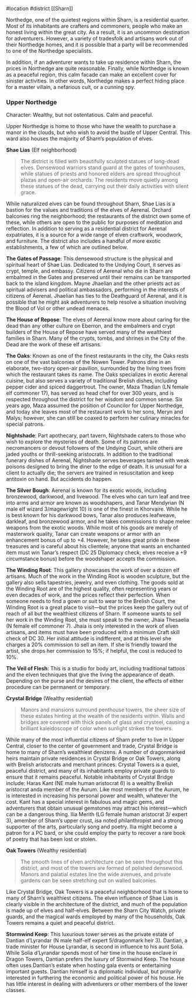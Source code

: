 #location #district [[Sharn]]

Northedge, one of the quietest regions within Sharn, is a residential quarter. Most of its inhabitants are crafters and commoners, people who make an honest living within the great city. As a result, it is an uncommon destination for adventurers. However, a variety of tradesfolk and artisans work out of their Northedge homes, and it is possible that a party will be recommended to one of the Northedge specialists.

In addition, if an adventurer wants to take up residence within Sharn, the prices in Northedge are quite reasonable. Finally, while Northedge is known as a peaceful region, this calm facade can make an excellent cover for sinister activities. In other words, Northedge makes a perfect hiding place for a master villain, a nefarious cult, or a cunning spy.

### **Upper Northedge**
Character: Wealthy, but not ostentatious. Calm and peaceful.

Upper Northedge is home to those who have the wealth to purchase a manor in the clouds, but who wish to avoid the bustle of Upper Central. This ward also houses the majority of Sharn’s population of elves.

**Shae Lias** (Elf neighborhood)

> The district is filled with beautifully sculpted statues of long-dead elves. Densewood warriors stand guard at the gates of townhouses, while statues of priests and honored elders are spread throughout plazas and open-air orchards. The residents move quietly among these statues of the dead, carrying out their daily activities with silent grace.

While naturalized elves can be found throughout Sharn, Shae Lias is a bastion for the values and traditions of the elves of Aerenal. Orchard balconies ring the neighborhood; the restaurants of the district own some of these, while others are open to the public for purposes of meditation and reflection. In addition to serving as a residential district for Aerenal expatriates, it is a source for a wide range of elven craftwork, woodwork, and furniture. The district also includes a handful of more exotic establishments, a few of which are outlined below.

**The Gates of Passage**: This densewood structure is the physical and spiritual heart of Shae Lias. Dedicated to the Undying Court, it serves as crypt, temple, and embassy. Citizens of Aerenal who die in Sharn are embalmed in the Gates and preserved until their remains can be transported back to the island kingdom. Mayne Jhaelian and the other priests act as spiritual advisers and political ambassadors, performing in the interests of citizens of Aerenal. Jhaelian has ties to the Deathguard of Aerenal, and it is possible that he might ask adventurers to help resolve a situation involving the Blood of Vol or other undead menaces.

**The House of Repose**: The elves of Aerenal know more about caring for the dead than any other culture on Eberron, and the embalmers and crypt builders of the House of Repose have served many of the wealthiest families in Sharn. Many of the crypts, tombs, and shrines in the City of the Dead are the work of these elf artisans.

**The Oaks**: Known as one of the finest restaurants in the city, the Oaks rests on one of the vast balconies of the Nowen Tower. Patrons dine in an elaborate, two-story open-air pavilion, surrounded by the living trees from which the restaurant takes its name. The Oaks specializes in exotic Aerenal cuisine, but also serves a variety of traditional Brelish dishes, including pepper cider and spiced daggertrout. The owner, Maza Thadian (LN female elf commoner 17), has served as head chef for over 300 years, and is respected throughout the district for her wisdom and common sense. Six years ago, Maza assumed the position of Councilor for Upper Northedge, and today she leaves most of the restaurant work to her sons, Meryn and Malys; however, she can still be coaxed to perform her culinary miracles for special patrons.

**Nightshade**: Part apothecary, part tavern, Nightshade caters to those who wish to explore the mysteries of death. Some of its patrons are necromancers or devout followers of the Undying Court, while others are jaded youths or thrill-seeking aristocrats. In addition to the traditional funerary dishes of Aerenal, Nightshade serves beverages tainted with weak poisons designed to bring the diner to the edge of death. It is unusual for a client to actually die; the servers are trained in resuscitation and keep antitoxin on hand. But accidents do happen.

**The Silver Bough**: Aerenal is known for its exotic woods, including bronzewood, darkwood, and livewood. The elves who can turn leaf and tree into arms and armor are known as woodshapers, and Tanar Mendyrian (N male elf wizard 3/magewright 10) is one of the finest in Khorvaire. While he is best known for his darkwood bows, Tanar also produces leafweave, darkleaf, and bronzewood armor, and he takes commissions to shape melee weapons from the exotic woods. While most of his goods are merely of masterwork quality, Tanar can create weapons or armor with an enhancement bonus of up to +4. However, he takes great pride in these treasures and is careful about his clientele; anyone that wants an enchanted item must win Tanar’s respect (DC 25 Diplomacy check; elves receive a +9 circumstance bonus) before the woodshaper accepts the commission.

**The Winding Root**: This gallery showcases the work of over a dozen elf artisans. Much of the work in the Winding Root is wooden sculpture, but the gallery also sells tapestries, jewelry, and even clothing. The goods sold at the Winding Root are of the highest quality, often representing years or even decades of work, and the prices reflect their perfection. When someone needs to find a gown or suit to wear to the Brelish Court, the Winding Root is a great place to visit—but the prices keep the gallery out of reach of all but the wealthiest citizens of Sharn.
If someone wants to sell her work in the Winding Root, she must speak to the owner, Jhaia Thesaelia (N female elf commoner 7). Jhaia is only interested in the work of elven artisans, and items must have been produced with a minimum Craft skill check of DC 30. Her initial attitude is indifferent, and at this level she charges a 20% commission to sell an item. If she is friendly toward the artist, she drops her commission to 15%; if helpful, the cost is reduced to 10%.

**The Veil of Flesh**: This is a studio for body art, including traditional tattoos and the elven techniques that give the living the appearance of death. Depending on the purse and the desires of the client, the effects of either procedure can be
permanent or temporary.

**Crystal Bridge** (Wealthy residential)

> Manors and mansions surround penthouse towers, the sheer size of these estates hinting at the wealth of the residents within. Walls and bridges are covered with thick panels of glass and crysteel, causing a brilliant kaleidoscope of color when sunlight strikes the towers.

While many of the most influential citizens of Sharn prefer to live in Upper Central, closer to the center of government and trade, Crystal Bridge is home to many of Sharn’s wealthiest denizens. A number of dragonmarked heirs maintain private residences in Crystal Bridge or Oak Towers, along with Brelish aristocrats and merchant princes. Crystal Towers is a quiet, peaceful district, and many of its inhabitants employ private guards to ensure that it remains peaceful.
Notable inhabitants of Crystal Bridge include:
Haras Kant (NE male human aristocrat 6) is a wealthy Brelish aristocrat anda member of the Aurum. Like most members of the Aurum, he is interested in increasing his personal power and wealth, whatever the cost. Kant has a special interest in fabulous and magic gems, and adventurers that obtain unusual gemstones may attract his interest—which can be a dangerous thing.
Ilia Merith (LG female human aristocrat 3/ expert 3), amember of Sharn’s upper crust, isa noted philanthropist and a strong supporter of the arts, particularly song and poetry. Ilia might become a patron for a PC bard, or she could employ the party to recover a rare book of poetry that has been lost or stolen.

**Oak Towers** (Wealthy residential)

> The smooth lines of elven architecture can be seen throughout this district, and most of the towers are formed of polished densewood. Manors and palatial estates line the wide avenues, and private gardens can be seen stretching out on walled balconies.

Like Crystal Bridge, Oak Towers is a peaceful neighborhood that is home to many of Sharn’s wealthiest citizens. The elven influence of Shae Lias is clearly visible in the architecture of the district, and much of the population is made up of elves and half-elves. Between the Sharn City Watch, private guards, and the magical wards employed by many of the households, Oak Towers remains a quiet and peaceful district.

**Stormwind Keep**: This luxurious tower serves as the private estate of Dantian d’Lyrandar (N male half-elf expert 5/dragonmark heir 3). Dantian, a trade minister for House Lyrandar, is second in influence to his aunt Solia. While Solia d’Lyrandar spends most of her time in the house enclave in Dragon Towers, Dantian prefers the luxury of Stormwind Keep. The house often uses Dantian’s estate when hosting gala events or entertaining important guests. Dantian himself is a diplomatic individual, but primarily interested in furthering the economic and political power of his house. He has little interest in dealing with adventurers or other members of the lower classes.